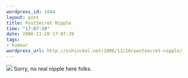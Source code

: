 ```yaml
--- 
wordpress_id: 1044
layout: post
title: PostSecret Nipple
time: "17:07:39"
date: 2006-11-20 17:07:39
tags: 
- humour
wordpress_url: http://schinckel.net/2006/11/20/postsecret-nipple/
---
```

![][1] Sorry, no real nipple here folks. 

   [1]: http://schinckel.net/images/nipples.1.jpg

